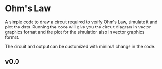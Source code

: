 # Ohm's Law
A simple code to draw a circuit required to verify Ohm's Law, simulate it and plot the data.
Running the code will give you the circuit diagram in vector graphics format and the plot for the simulation also in vector graphics format.

The circuit and output can be customized with minimal change in the code.

## v0.0
